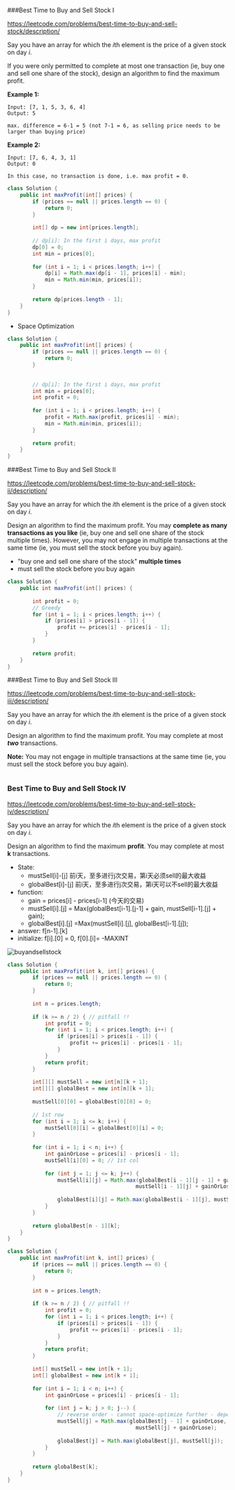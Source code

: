 ###Best Time to Buy and Sell Stock I

https://leetcode.com/problems/best-time-to-buy-and-sell-stock/description/

Say you have an array for which the *i*th element is the price of a given stock on day *i*.

If you were only permitted to complete at most one transaction (ie, buy one and sell one share of the stock), design an algorithm to find the maximum profit.

**Example 1:**

```
Input: [7, 1, 5, 3, 6, 4]
Output: 5

max. difference = 6-1 = 5 (not 7-1 = 6, as selling price needs to be larger than buying price)

```

**Example 2:**

```
Input: [7, 6, 4, 3, 1]
Output: 0

In this case, no transaction is done, i.e. max profit = 0.
```



```java
class Solution {
    public int maxProfit(int[] prices) {
        if (prices == null || prices.length == 0) {
            return 0;
        }
        
        int[] dp = new int[prices.length];
        
        // dp[i]: In the first i days, max profit
        dp[0] = 0;
        int min = prices[0];
        
        for (int i = 1; i < prices.length; i++) {
            dp[i] = Math.max(dp[i - 1], prices[i] - min);
            min = Math.min(min, prices[i]);
        }
        
        return dp[prices.length - 1];
    }
}
```

* Space Optimization

```java
class Solution {
    public int maxProfit(int[] prices) {
        if (prices == null || prices.length == 0) {
            return 0;
        }
        
        
        // dp[i]: In the first i days, max profit
        int min = prices[0];
        int profit = 0;
        
        for (int i = 1; i < prices.length; i++) {
            profit = Math.max(profit, prices[i] - min); 
            min = Math.min(min, prices[i]);
        }
        
        return profit;
    }
}
```



###Best Time to Buy and Sell Stock II

https://leetcode.com/problems/best-time-to-buy-and-sell-stock-ii/description/

Say you have an array for which the *i*th element is the price of a given stock on day *i*.

Design an algorithm to find the maximum profit. You may **complete as many transactions as you like** (ie, buy one and sell one share of the stock multiple times). However, you may not engage in multiple transactions at the same time (ie, you must sell the stock before you buy again).



* "buy one and sell one share of the stock" **multiple times**
* must sell the stock before you buy again

```java
class Solution {
    public int maxProfit(int[] prices) {
        
        int profit = 0;
        // Greedy
        for (int i = 1; i < prices.length; i++) {
            if (prices[i] > prices[i - 1]) {
                profit += prices[i] - prices[i - 1];
            }
        }
        
        return profit;
    }
}
```



###Best Time to Buy and Sell Stock III

https://leetcode.com/problems/best-time-to-buy-and-sell-stock-iii/description/

Say you have an array for which the *i*th element is the price of a given stock on day *i*.

Design an algorithm to find the maximum profit. You may complete at most ***two*** transactions.

**Note:**
You may not engage in multiple transactions at the same time (ie, you must sell the stock before you buy again).



```java


```



### Best Time to Buy and Sell Stock IV

https://leetcode.com/problems/best-time-to-buy-and-sell-stock-iv/description/

Say you have an array for which the *i*th element is the price of a given stock on day *i*.

Design an algorithm to find the maximum **profit**. You may complete at most **k** transactions.



* State: 
  * mustSell[i]-[j] 前i天，至多进行j次交易，第i天必须sell的最大收益
  * globalBest[i]-[j] 前i天，至多进行j次交易，第i天可以不sell的最大收益
* function: 
  * gain = prices[i] - prices[i-1] (今天的交易)
  * mustSell[i].[j] = Max(globalBest[i-1].[j-1] + gain, mustSell[i-1].[j] + gain);
  * globalBest[i].[j] =Max(mustSell[i].[j], globalBest[i-1].[j]);
* answer: f[n-1].[k]
* initialize: f[i].[0] = 0, f[0].[i]= -MAXINT



![buyandsellstock](../images/buyandsellstock.png)

```java
class Solution {
    public int maxProfit(int k, int[] prices) {
        if (prices == null || prices.length == 0) {
            return 0;
        }
        
        int n = prices.length;
        
		if (k >= n / 2) { // pitfall !!
            int profit = 0;
            for (int i = 1; i < prices.length; i++) {
                if (prices[i] > prices[i - 1]) {
                    profit += prices[i] - prices[i - 1];
                }
            }
            return profit;
        }
      
        int[][] mustSell = new int[n][k + 1];
        int[][] globalBest = new int[n][k + 1];
        
        mustSell[0][0] = globalBest[0][0] = 0;
        
        // 1st row
        for (int i = 1; i <= k; i++) {
            mustSell[0][i] = globalBest[0][i] = 0;
        }
        
        for (int i = 1; i < n; i++) {
            int gainOrLose = prices[i] - prices[i - 1];
            mustSell[i][0] = 0; // 1st col
            
            for (int j = 1; j <= k; j++) {
                mustSell[i][j] = Math.max(globalBest[i - 1][j - 1] + gainOrLose,
                                         mustSell[i - 1][j] + gainOrLose);
                    
                globalBest[i][j] = Math.max(globalBest[i - 1][j], mustSell[i][j]);
            }
        }
        
        return globalBest[n - 1][k];
    }
}

```

```java
class Solution {
    public int maxProfit(int k, int[] prices) {
        if (prices == null || prices.length == 0) {
            return 0;
        }
        
        int n = prices.length;
        
        if (k >= n / 2) { // pitfall !!
            int profit = 0;
            for (int i = 1; i < prices.length; i++) {
                if (prices[i] > prices[i - 1]) {
                    profit += prices[i] - prices[i - 1];
                }
            }
            return profit;
        }
      
        int[] mustSell = new int[k + 1];
        int[] globalBest = new int[k + 1];
        
        for (int i = 1; i < n; i++) {
            int gainOrLose = prices[i] - prices[i - 1];
            
            for (int j = k; j > 0; j--) { 
                // reverse order - cannot space-optimize further - dependencies
                mustSell[j] = Math.max(globalBest[j - 1] + gainOrLose,
                                         mustSell[j] + gainOrLose);
                    
                globalBest[j] = Math.max(globalBest[j], mustSell[j]);
            }
        }
        
        return globalBest[k];
    }
}
```






